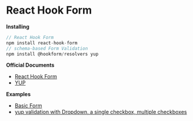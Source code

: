 # React Hook Form

**Installing**

```js
// React Hook Form
npm install react-hook-form
// schema-based Form Validation
npm install @hookform/resolvers yup
```

**Official Documents**

- [React Hook Form](https://react-hook-form.com/get-started)
- [YUP](https://github.com/jquense/yup)

**Examples**

- [Basic Form](QuickStartForm.md)
- [yup validation with Dropdown, a single checkbox, multiple checkboxes](FormValidations.md)

